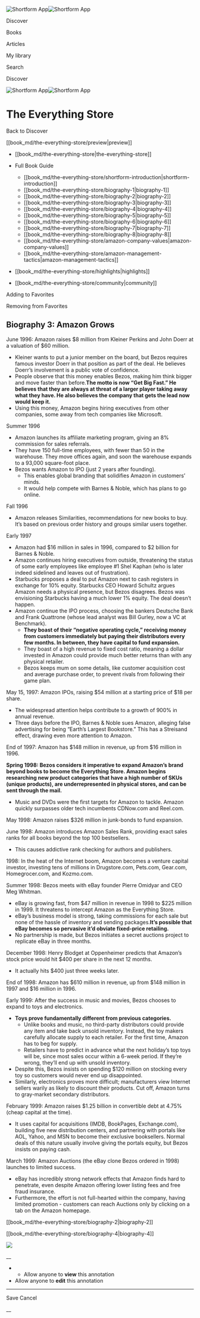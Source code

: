 ![Shortform App](/img/logo.36a2399e.svg)![Shortform App](/img/logo-dark.70c1b072.svg)

Discover

Books

Articles

My library

Search

Discover

![Shortform App](/img/logo.36a2399e.svg)![Shortform App](/img/logo-dark.70c1b072.svg)

# The Everything Store

Back to Discover

[[book_md/the-everything-store/preview|preview]]

  * [[book_md/the-everything-store|the-everything-store]]
  * Full Book Guide

    * [[book_md/the-everything-store/shortform-introduction|shortform-introduction]]
    * [[book_md/the-everything-store/biography-1|biography-1]]
    * [[book_md/the-everything-store/biography-2|biography-2]]
    * [[book_md/the-everything-store/biography-3|biography-3]]
    * [[book_md/the-everything-store/biography-4|biography-4]]
    * [[book_md/the-everything-store/biography-5|biography-5]]
    * [[book_md/the-everything-store/biography-6|biography-6]]
    * [[book_md/the-everything-store/biography-7|biography-7]]
    * [[book_md/the-everything-store/biography-8|biography-8]]
    * [[book_md/the-everything-store/amazon-company-values|amazon-company-values]]
    * [[book_md/the-everything-store/amazon-management-tactics|amazon-management-tactics]]
  * [[book_md/the-everything-store/highlights|highlights]]
  * [[book_md/the-everything-store/community|community]]



Adding to Favorites 

Removing from Favorites 

## Biography 3: Amazon Grows

June 1996: Amazon raises $8 million from Kleiner Perkins and John Doerr at a valuation of $60 million.

  * Kleiner wants to put a junior member on the board, but Bezos requires famous investor Doerr in that position as part of the deal. He believes Doerr’s involvement is a public vote of confidence.
  * People observe that this money enables Bezos, making him think bigger and move faster than before.**The motto is now “Get Big Fast.” He believes that they are always at threat of a larger player taking away what they have. He also believes the company that gets the lead now would keep it.**
  * Using this money, Amazon begins hiring executives from other companies, some away from tech companies like Microsoft.



Summer 1996

  * Amazon launches its affiliate marketing program, giving an 8% commission for sales referrals.
  * They have 150 full-time employees, with fewer than 50 in the warehouse. They move offices again, and soon the warehouse expands to a 93,000 square-foot place.
  * Bezos wants Amazon to IPO (just 2 years after founding).
    * This enables global branding that solidifies Amazon in customers’ minds.
    * It would help compete with Barnes & Noble, which has plans to go online.



Fall 1996

  * Amazon releases Similarities, recommendations for new books to buy. It’s based on previous order history and groups similar users together.



Early 1997

  * Amazon had $16 million in sales in 1996, compared to $2 billion for Barnes & Noble.
  * Amazon continues hiring executives from outside, threatening the status of some early employees like employee #1 Shel Kaphan (who is later indeed sidelined and leaves out of frustration).
  * Starbucks proposes a deal to put Amazon next to cash registers in exchange for 10% equity. Starbucks CEO Howard Schultz argues Amazon needs a physical presence, but Bezos disagrees. Bezos was envisioning Starbucks having a much lower 1% equity. The deal doesn’t happen.
  * Amazon continue the IPO process, choosing the bankers Deutsche Bank and Frank Quattrone (whose lead analyst was Bill Gurley, now a VC at Benchmark).
    * **They boast of their “negative operating cycle,” receiving money from customers immediately but paying their distributors every few months. In between, they have capital to fund expansion.**
    * They boast of a high revenue to fixed cost ratio, meaning a dollar invested in Amazon could provide much better returns than with any physical retailer.
    * Bezos keeps mum on some details, like customer acquisition cost and average purchase order, to prevent rivals from following their game plan.



May 15, 1997: Amazon IPOs, raising $54 million at a starting price of $18 per share.

  * The widespread attention helps contribute to a growth of 900% in annual revenue.
  * Three days before the IPO, Barnes & Noble sues Amazon, alleging false advertising for being “Earth’s Largest Bookstore.” This has a Streisand effect, drawing even more attention to Amazon.



End of 1997: Amazon has $148 million in revenue, up from $16 million in 1996.

**Spring 1998: Bezos considers it imperative to expand Amazon’s brand beyond books to become the Everything Store. Amazon begins researching new product categories that have a high number of SKUs (unique products), are underrepresented in physical stores, and can be sent through the mail.**

  * Music and DVDs were the first targets for Amazon to tackle. Amazon quickly surpasses older tech incumbents CDNow.com and Reel.com.



May 1998: Amazon raises $326 million in junk-bonds to fund expansion.

June 1998: Amazon introduces Amazon Sales Rank, providing exact sales ranks for all books beyond the top 100 bestsellers.

  * This causes addictive rank checking for authors and publishers.



1998: In the heat of the Internet boom, Amazon becomes a venture capital investor, investing tens of millions in Drugstore.com, Pets.com, Gear.com, Homegrocer.com, and Kozmo.com.

Summer 1998: Bezos meets with eBay founder Pierre Omidyar and CEO Meg Whitman.

  * eBay is growing fast, from $47 million in revenue in 1998 to $225 million in 1999. It threatens to intercept Amazon as the Everything Store.
  * eBay’s business model is strong, taking commissions for each sale but none of the hassle of inventory and sending packages.**It’s possible that eBay becomes so pervasive it’d obviate fixed-price retailing.**
  * No partnership is made, but Bezos initiates a secret auctions project to replicate eBay in three months.



December 1998: Henry Blodget at Oppenheimer predicts that Amazon’s stock price would hit $400 per share in the next 12 months.

  * It actually hits $400 just three weeks later.



End of 1998: Amazon has $610 million in revenue, up from $148 million in 1997 and $16 million in 1996.

Early 1999: After the success in music and movies, Bezos chooses to expand to toys and electronics.

  * **Toys prove fundamentally different from previous categories.**
    * Unlike books and music, no third-party distributors could provide any item and take back unsold inventory. Instead, the toy makers carefully allocate supply to each retailer. For the first time, Amazon has to beg for supply.
    * Retailers have to predict in advance what the next holiday’s top toys will be, since most sales occur within a 6-week period. If they’re wrong, they’ll end up with unsold inventory.
  * Despite this, Bezos insists on spending $120 million on stocking every toy so customers would never end up disappointed.
  * Similarly, electronics proves more difficult; manufacturers view Internet sellers warily as likely to discount their products. Cut off, Amazon turns to gray-market secondary distributors.



February 1999: Amazon raises $1.25 billion in convertible debt at 4.75% (cheap capital at the time).

  * It uses capital for acquisitions (IMDB, BookPages, Exchange.com), building five new distribution centers, and partnering with portals like AOL, Yahoo, and MSN to become their exclusive booksellers. Normal deals of this nature usually involve giving the portals equity, but Bezos insists on paying cash.



March 1999: Amazon Auctions (the eBay clone Bezos ordered in 1998) launches to limited success.

  * eBay has incredibly strong network effects that Amazon finds hard to penetrate, even despite Amazon offering lower listing fees and free fraud insurance.
  * Furthermore, the effort is not full-hearted within the company, having limited promotion - customers can reach Auctions only by clicking on a tab on the Amazon homepage.



[[book_md/the-everything-store/biography-2|biography-2]]

[[book_md/the-everything-store/biography-4|biography-4]]

![](https://bat.bing.com/action/0?ti=56018282&Ver=2&mid=46ef5363-4964-4759-9aac-c68f817c34a8&sid=1711133063fa11eebdec89a8b8ae3bbc&vid=171147a063fa11eea7440fcfeb230d96&vids=0&msclkid=N&pi=0&lg=en-US&sw=800&sh=600&sc=24&nwd=1&tl=Shortform%20%7C%20Book&p=https%3A%2F%2Fwww.shortform.com%2Fapp%2Fbook%2Fthe-everything-store%2Fbiography-3&r=&lt=397&evt=pageLoad&sv=1&rn=888409)

__

  *   * Allow anyone to **view** this annotation
  * Allow anyone to **edit** this annotation



* * *

Save Cancel

__



